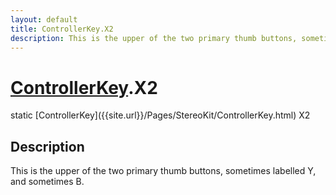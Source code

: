 ```yaml
---
layout: default
title: ControllerKey.X2
description: This is the upper of the two primary thumb buttons, sometimes labelled Y, and sometimes B.
---
```

# [ControllerKey]({{site.url}}/Pages/StereoKit/ControllerKey.html).X2

<div class='signature' markdown='1'>
static [ControllerKey]({{site.url}}/Pages/StereoKit/ControllerKey.html) X2
</div>

## Description
This is the upper of the two primary thumb buttons, sometimes labelled Y,
and sometimes B.

